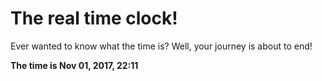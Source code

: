 # The real time clock!

Ever wanted to know what the time is? Well, your journey is about to end!

**The time is Nov 01, 2017, 22:11**